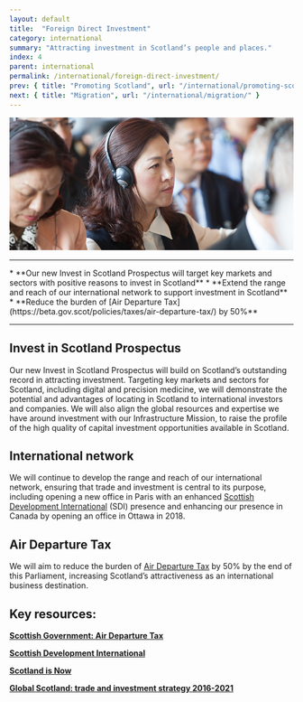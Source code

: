 ```yaml
---
layout: default
title:  "Foreign Direct Investment"
category: international
summary: "Attracting investment in Scotland’s people and places."
index: 4
parent: international
permalink: /international/foreign-direct-investment/
prev: { title: "Promoting Scotland", url: "/international/promoting-scotland/" }
next: { title: "Migration", url: "/international/migration/" }
---
```

![](/assets/images/pageimages/International.16.jpg)

<hr>
* **Our new Invest in Scotland Prospectus will target key markets and sectors with positive reasons to invest in Scotland**
* **Extend the range and reach of our international network to support investment in Scotland**
* **Reduce the burden of [Air Departure Tax](https://beta.gov.scot/policies/taxes/air-departure-tax/) by 50%**

<hr>

## Invest in Scotland Prospectus 

Our new Invest in Scotland Prospectus will build on Scotland’s outstanding record in attracting investment. Targeting key markets and sectors for Scotland, including digital and precision medicine, we will demonstrate the potential and advantages of locating in Scotland to international investors and companies. We will also align the global resources and expertise we have around investment with our Infrastructure Mission, to raise the profile of the high quality of capital investment opportunities available in Scotland.

## International network

We will continue to develop the range and reach of our international network, ensuring that trade and investment is central to its purpose, including opening a new office in Paris with an enhanced [Scottish Development International](https://www.sdi.co.uk/) (SDI) presence and enhancing our presence in Canada by opening an office in Ottawa in 2018.

## Air Departure Tax

We will aim to reduce the burden of [Air Departure Tax](https://beta.gov.scot/policies/taxes/air-departure-tax/) by 50% by the end of this Parliament, increasing Scotland’s attractiveness as an international business destination.


## Key resources:

**[Scottish Government: Air Departure Tax](https://beta.gov.scot/policies/taxes/air-departure-tax/)**  

**[Scottish Development International](https://www.sdi.co.uk/)**  

**[Scotland is Now](https://www.scotland.org/)**  

**[Global Scotland: trade and investment strategy 2016-2021](https://beta.gov.scot/publications/global-scotland-scotlands-trade-investment-strategy-2016-2021/pages/1/)**


 
